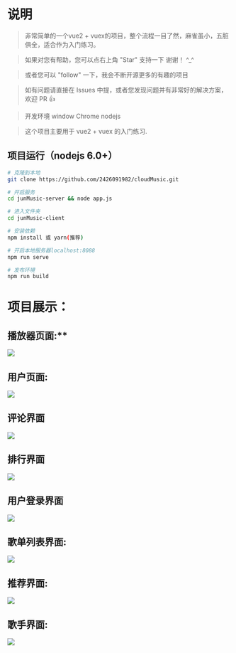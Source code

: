

# 说明

>  非常简单的一个vue2 + vuex的项目，整个流程一目了然，麻雀虽小，五脏俱全，适合作为入门练习。

>  如果对您有帮助，您可以点右上角 "Star" 支持一下 谢谢！ ^_^

>  或者您可以 "follow" 一下，我会不断开源更多的有趣的项目

>  如有问题请直接在 Issues 中提，或者您发现问题并有非常好的解决方案，欢迎 PR 👍

>  开发环境 window Chrome  nodejs 

>  这个项目主要用于 vue2 + vuex 的入门练习.
>  

## 项目运行（nodejs 6.0+）
``` bash
# 克隆到本地
git clone https://github.com/2426091982/cloudMusic.git

# 开启服务
cd junMusic-server && node app.js

# 进入文件夹
cd junMusic-client

# 安装依赖
npm install 或 yarn(推荐)

# 开启本地服务器localhost:8088
npm run serve

# 发布环境
npm run build
```

# **项目展示：**

## 播放器页面:**

![](https://ftp.bmp.ovh/imgs/2021/06/fe7eba4d8a5a8457.png)
## **用户页面:**
![](https://ftp.bmp.ovh/imgs/2021/06/6894ebf1e738aa2f.png)
## 评论界面
![](https://ftp.bmp.ovh/imgs/2021/06/ae394679d5a7fc2f.png)
## 排行界面
![](https://ftp.bmp.ovh/imgs/2021/06/a5feb0dd4aadb6da.png)
## 用户登录界面
![](https://ftp.bmp.ovh/imgs/2021/06/33ff35fb2aec3e09.png)
## 歌单列表界面:
![](https://ftp.bmp.ovh/imgs/2021/06/31a50b962271a605.png)
## 推荐界面:
![](https://ftp.bmp.ovh/imgs/2021/06/300e54fd7d69e5f3.png)
## 歌手界面:
![](https://ftp.bmp.ovh/imgs/2021/06/7bb0c23eb4f9be10.png)
